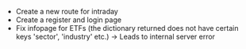 - Create a new route for intraday
- Create a register and login page
- Fix infopage for ETFs (the dictionary returned does not have certain keys 'sector', 'industry' etc.) -> Leads to internal server error
